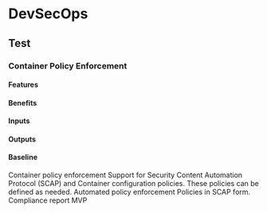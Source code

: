 # DevSecOps

## Test

### Container Policy Enforcement

#### Features

#### Benefits

#### Inputs

#### Outputs

#### Baseline

Container
policy
enforcement
Support for Security
Content Automation
Protocol (SCAP) and
Container configuration
policies. These policies can
be defined as needed.
Automated policy
enforcement
Policies in
SCAP form.
Compliance
report
MVP
